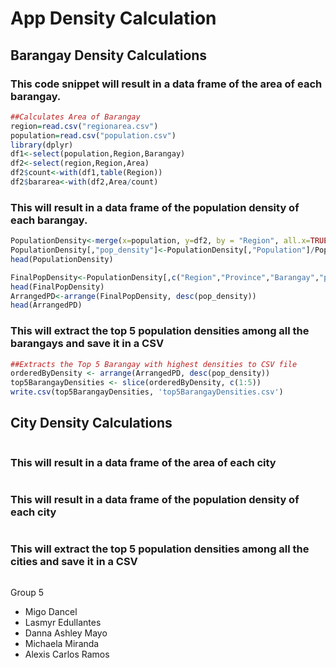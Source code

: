 # App Density Calculation

## Barangay Density Calculations

### This code snippet will result in a data frame of the area of each barangay.
```R
##Calculates Area of Barangay
region=read.csv("regionarea.csv")
population=read.csv("population.csv")
library(dplyr)
df1<-select(population,Region,Barangay)
df2<-select(region,Region,Area)
df2$count<-with(df1,table(Region))
df2$bararea<-with(df2,Area/count)
```

### This will result in a data frame of the population density of each barangay.
```R
PopulationDensity<-merge(x=population, y=df2, by = "Region", all.x=TRUE)
PopulationDensity[,"pop_density"]<-PopulationDensity[,"Population"]/PopulationDensity[,"bararea"]
head(PopulationDensity)

FinalPopDensity<-PopulationDensity[,c("Region","Province","Barangay","pop_density")]
head(FinalPopDensity)
ArrangedPD<-arrange(FinalPopDensity, desc(pop_density))
head(ArrangedPD)
```
### This will extract the top 5 population densities among all the barangays and save it in a CSV
```R
##Extracts the Top 5 Barangay with highest densities to CSV file
orderedByDensity <- arrange(ArrangedPD, desc(pop_density))
top5BarangayDensities <- slice(orderedByDensity, c(1:5))
write.csv(top5BarangayDensities, 'top5BarangayDensities.csv')
```

## City Density Calculations
```R

```

### This will result in a data frame of the area of each city
```R

```

### This will result in a data frame of the population density of each city
```R

```

### This will extract the top 5 population densities among all the cities and save it in a CSV
```R

```

Group 5
* Migo Dancel
* Lasmyr Edullantes
* Danna Ashley Mayo
* Michaela Miranda
* Alexis Carlos Ramos
